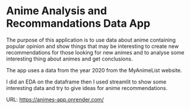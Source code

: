 # Anime Analysis and Recommandations Data App

The purpose of this application is to use data about anime containing popular opinion and show things that may be interesting to create new recommendations for those looking for new animes and to analyse some interesting thing about animes and get conclusions.

The app uses a data from the year 2020 from the MyAnimeList website.

I did an EDA on the dataframe then I used streamlit to show some interesting data and try to give ideas for anime recommendations.

URL: https://animes-app.onrender.com/
